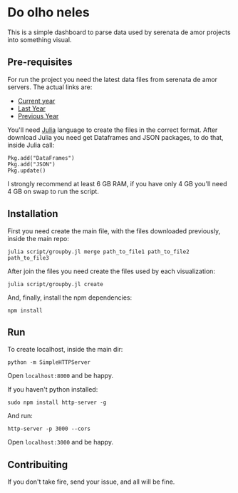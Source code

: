 # Do olho neles
This is a simple dashboard to parse data used by serenata de amor projects into something visual.  

## Pre-requisites

For run the project you need the latest data files from serenata de amor servers. The actual links are: 
- [Current year](https://s3-sa-east-1.amazonaws.com/serenata-de-amor-data/2016-08-08-current-year.xz)
- [Last Year](https://s3-sa-east-1.amazonaws.com/serenata-de-amor-data/2016-08-08-last-year.xz)
- [Previous Year](https://s3-sa-east-1.amazonaws.com/serenata-de-amor-data/2016-08-08-previous-years.xz)

You'll need [Julia](http://julialang.org/) language to create the files in the correct format. After download Julia you need get Dataframes and JSON packages, to do that, inside Julia call:

```
Pkg.add("DataFrames")
Pkg.add("JSON")
Pkg.update()
```

I strongly recommend at least 6 GB RAM, if you have only 4 GB you'll need 4 GB on swap to run the script. 

## Installation

First you need create the main file, with the files downloaded previously, inside the main repo: 

```
julia script/groupby.jl merge path_to_file1 path_to_file2 path_to_file3
```

After join the files you need create the files used by each visualization:

```
julia script/groupby.jl create
```

And, finally, install the npm dependencies: 

```
npm install
```

## Run

To create localhost, inside the main dir:

```
python -m SimpleHTTPServer
```

Open ```localhost:8000``` and be happy. 

If you haven't python installed: 

```
sudo npm install http-server -g
```

And run: 


```
http-server -p 3000 --cors
```

Open ```localhost:3000``` and be happy. 



## Contribuiting

If you don't take fire, send your issue, and all will be fine. 
